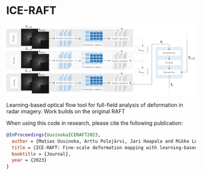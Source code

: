 # ICE-RAFT
<img src="FlowChart_Visualization.png">

Learning-based optical flow tool for full-field analysis of deformation in radar imagery. Work builds on the original RAFT 



When using this code in research, please cite the following publication:
```bibtex
@InProceedings{UusinokaICERAFT2023,
  author = {Matias Uusinoka, Arttu Polojärvi, Jari Haapala and Mikko Lensu},
  title = {ICE-RAFT: Fine-scale deformation mapping with learning-based optical flow},
  booktitle = {Journal},
  year = {2023}
}
```
